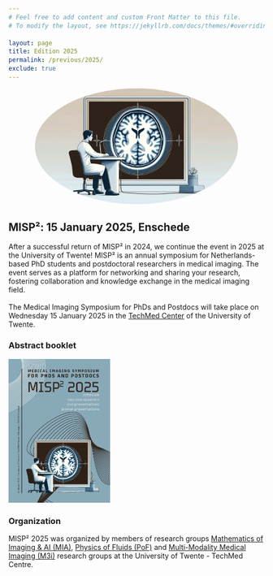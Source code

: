 ```yaml
---
# Feel free to add content and custom Front Matter to this file.
# To modify the layout, see https://jekyllrb.com/docs/themes/#overriding-theme-defaults

layout: page
title: Edition 2025
permalink: /previous/2025/
exclude: true
---
```


<div style="text-align: center; margin-bottom: 20px;">
    <img src="/assets/docter_in_front_of_medical_image.png" alt="Description of the image" style="width: 400px; border-radius: 50%;" />
</div>


## MISP²: 15 January 2025, Enschede

After a successful return of MISP² in 2024, we continue the event in 2025 at the University of Twente! MISP² is an annual symposium for Netherlands-based PhD students and postdoctoral researchers in medical imaging. The event serves as a platform for networking and sharing your research, fostering collaboration and knowledge exchange in the medical imaging field.\
\
The Medical Imaging Symposium for PhDs and Postdocs will take place on Wednesday 15 January 2025 in the [TechMed Center](https://www.utwente.nl/en/techmed/) of the University of Twente.

### Abstract booklet

<div style="margin-bottom: 20px;">
    <a href="/assets/MISP2-booklet-2025.pdf">
        <img src="/assets/MISP2-booklet-2025.png" alt="MISP booklet" style="width: 200px;" />
    </a>
</div>

### Organization
MISP² 2025 was organized by members of research groups [Mathematics of Imaging & AI (MIA)](https://www.utwente.nl/en/eemcs/mia/), [Physics of Fluids (PoF)](https://pof.tnw.utwente.nl/) and [Multi-Modality Medical Imaging (M3i)](https://www.utwente.nl/en/tnw/m3i/) research groups at the University of Twente - TechMed Centre. 